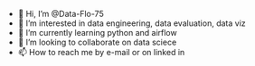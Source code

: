 - 👋 Hi, I’m @Data-Flo-75
- 👀 I’m interested in data engineering, data evaluation, data viz
- 🌱 I’m currently learning python and airflow
- 💞️ I’m looking to collaborate on data sciece
- 📫 How to reach me by e-mail or on linked in

<!---
Data-Flo-75/Data-Flo-75 is a ✨ special ✨ repository because its `README.md` (this file) appears on your GitHub profile.
You can click the Preview link to take a look at your changes.
--->
